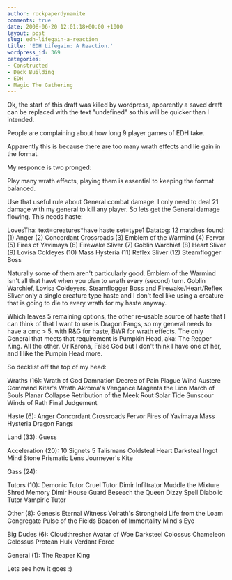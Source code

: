 ```yaml
---
author: rockpaperdynamite
comments: true
date: 2008-06-20 12:01:18+00:00 +1000
layout: post
slug: edh-lifegain-a-reaction
title: 'EDH Lifegain: A Reaction.'
wordpress_id: 369
categories:
- Constructed
- Deck Building
- EDH
- Magic The Gathering
---
```


Ok, the start of this draft was killed by wordpress, apparently a saved draft can be replaced with the text "undefined" so this will be quicker than I intended.

People are complaining about how long 9 player games of EDH take.

Apparently this is because there are too many wrath effects and lie gain in the format.

My responce is two pronged:

Play many wrath effects, playing them is essential to keeping the format balanced.

Use that useful rule about General combat damage. I only need to deal 21 damage with my general to kill any player. So lets get the General damage flowing. This needs haste:<!-- more -->

LovesTha: text=creatures*have haste set=type1
Datatog: 12 matches found: (1) Anger (2) Concordant Crossroads (3) Emblem of the Warmind (4) Fervor (5) Fires of Yavimaya (6) Firewake Sliver (7) Goblin Warchief (8) Heart Sliver (9) Lovisa Coldeyes (10) Mass Hysteria (11) Reflex Sliver (12) Steamflogger Boss

Naturally some of them aren't particularly good. Emblem of the Warmind isn't all that hawt when you plan to wrath every (second) turn. Goblin Warchief, Lovisa Coldeyers, Steamflogger Boss and Firewake/Heart/Reflex Sliver only a single creature type haste and I don't feel like using a creature that is going to die to every wrath for my haste anyway.

Which leaves 5 remaining options, the other re-usable source of haste that I can think of that I want to use is Dragon Fangs, so my general needs to have a cmc > 5, with R&G for haste, BWR for wrath effects. The only General that meets that requirement is Pumpkin Head, aka: The Reaper King. All the other. Or Karona, False God but I don't think I have one of her, and I like the Pumpin Head more.

So decklist off the top of my head:

Wraths (16):
Wrath of God
Damnation
Decree of Pain
Plague Wind
Austere Command
Kitar's Wrath
Akroma's Vengance
Magenta the Lion
March of Souls
Planar Collapse
Retribution of the Meek
Rout
Solar Tide
Sunscour
Winds of Rath
Final Judgement

Haste (6):
Anger
Concordant Crossroads
Fervor
Fires of Yavimaya
Mass Hysteria
Dragon Fangs

Land (33):
Guess

Acceleration (20):
10 Signets
5 Talismans
Coldsteal Heart
Darksteal Ingot
Mind Stone
Prismatic Lens
Journeyer's Kite

Gass (24):

Tutors (10):
Demonic Tutor
Cruel Tutor
Dimir Infiltrator
Muddle the Mixture
Shred Memory
Dimir House Guard
Beseech the Queen
Dizzy Spell
Diabolic Tutor
Vampiric Tutor

Other (8):
Genesis
Eternal Witness
Volrath's Stronghold
Life from the Loam
Congregate
Pulse of the Fields
Beacon of Immortality
Mind's Eye

Big Dudes (6):
Cloudthresher
Avatar of Woe
Darksteel Colossus
Chameleon Colossus
Protean Hulk
Verdant Force

General (1):
The Reaper King

Lets see how it goes :)
